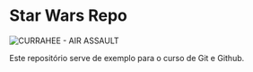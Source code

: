 # Star Wars Repo

![CURRAHEE - AIR ASSAULT](.brasao-site.gif)

Este repositório serve de exemplo para o curso de Git e Github.
